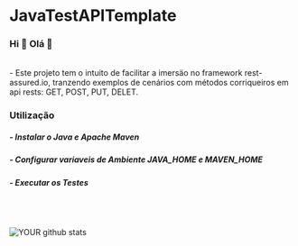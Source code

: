 # JavaTestAPITemplate

### Hi  👋      Olá  👋 
<br>
- Este projeto tem o intuito de facilitar a imersäo no framework rest-assured.io, tranzendo exemplos de cenários com métodos corriqueiros em api rests: GET, POST, PUT, DELET.

<h3>Utilização</h3>
<h5>- Instalar o Java e Apache Maven</h5>
<h5>- Configurar variaveis de Ambiente JAVA_HOME e MAVEN_HOME</h5>
<h5>- Executar os Testes</h5>
<br>
<br>

![YOUR github stats](https://github-readme-stats.vercel.app/api?username=guilhermealegria&show_icons=true)


